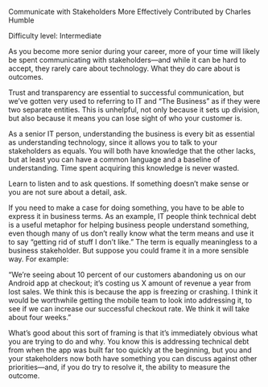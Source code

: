Communicate with Stakeholders More Effectively
Contributed by Charles Humble

Difficulty level: Intermediate

As you become more senior during your career, more of your time will likely be spent communicating with stakeholders—and while it can be hard to accept, they rarely care about technology. What they do care about is outcomes.

Trust and transparency are essential to successful communication, but we’ve gotten very used to referring to IT and “The Business” as if they were two separate entities. This is unhelpful, not only because it sets up division, but also because it means you can lose sight of who your customer is.

As a senior IT person, understanding the business is every bit as essential as understanding technology, since it allows you to talk to your stakeholders as equals. You will both have knowledge that the other lacks, but at least you can have a common language and a baseline of understanding. Time spent acquiring this knowledge is never wasted.

Learn to listen and to ask questions. If something doesn’t make sense or you are not sure about a detail, ask.

If you need to make a case for doing something, you have to be able to express it in business terms. As an example, IT people think technical debt is a useful metaphor for helping business people understand something, even though many of us don’t really know what the term means and use it to say “getting rid of stuff I don’t like.” The term is equally meaningless to a business stakeholder. But suppose you could frame it in a more sensible way. For example:

“We’re seeing about 10 percent of our customers abandoning us on our Android app at checkout; it’s costing us X amount of revenue a year from lost sales. We think this is because the app is freezing or crashing. I think it would be worthwhile getting the mobile team to look into addressing it, to see if we can increase our successful checkout rate. We think it will take about four weeks.”

What’s good about this sort of framing is that it’s immediately obvious what you are trying to do and why. You know this is addressing technical debt from when the app was built far too quickly at the beginning, but you and your stakeholders now both have something you can discuss against other priorities—and, if you do try to resolve it, the ability to measure the outcome.